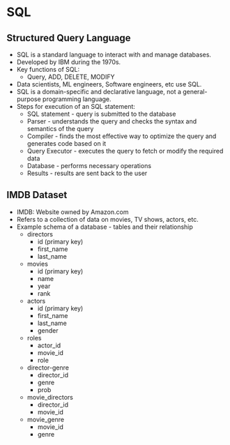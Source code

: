 # SQL
## Structured Query Language
* SQL is a standard language to interact with and manage databases.
* Developed by IBM during the 1970s.
* Key functions of SQL:
  - Query, ADD, DELETE, MODIFY
* Data scientists, ML engineers, Software engineers, etc use SQL.
* SQL is a domain-specific and declarative language, not a general-purpose programming language.
* Steps for execution of an SQL statement:
  - SQL statement - query is submitted to the database
  - Parser - understands the query and checks the syntax and semantics of the query
  - Compiler - finds the most effective way to optimize the query and generates code based on it
  - Query Executor - executes the query to fetch or modify the required data
  - Database - performs necessary operations
  - Results - results are sent back to the user
## IMDB Dataset
* IMDB: Website owned by Amazon.com
* Refers to a collection of data on movies, TV shows, actors, etc.
* Example schema of a database - tables and their relationship
  - directors
    - id (primary key)
    - first_name
    - last_name
  - movies
    - id (primary key)
    - name
    - year
    - rank
  - actors
    - id (primary key)
    - first_name
    - last_name
    - gender
  - roles
    - actor_id
    - movie_id
    - role
  - director-genre
    - director_id
    - genre
    - prob
  - movie_directors
    - director_id
    - movie_id
  - movie_genre
    - movie_id
    - genre
 


















      
 



























